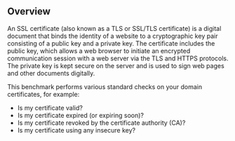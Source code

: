 ## Overview

An SSL certificate (also known as a TLS or SSL/TLS certificate) is a digital document that binds the identity of a website to a cryptographic key pair consisting of a public key and a private key. The certificate includes the public key, which allows a web browser to initiate an encrypted communication session with a web server via the TLS and HTTPS protocols. The private key is kept secure on the server and is used to sign web pages and other documents digitally.

This benchmark performs various standard checks on your domain certificates, for example:

- Is my certificate valid?
- Is my certificate expired (or expiring soon)?
- Is my certificate revoked by the certificate authority (CA)?
- Is my certificate using any insecure key?
